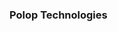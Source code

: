 ### Polop Technologies

<!--
**PolopTechnology/PolopTechnology** is a ✨ _special_ ✨ repository because its `README.md` (this file) appears on your GitHub profile.

### 12-14 YEAR OLD CODERS
### CODING AWESOME PROJECTS TO TRY TO HELP PEOPLE
### ARSENAL:
### Python Bullets
### Java Bombs
### C# Planes
### C++ Tanks

### Don't forget to follow us for AWESOME projects!
### -Polop Technologies
